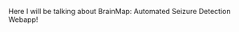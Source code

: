 Here I will be talking about BrainMap: Automated Seizure Detection Webapp!

<!-- ![Homepage](/assets/img/BrainMap/BrainMapPresentation%20-%20frame%20at%200m3s.jpg.jpg)

![Homepage](/assets/img/BrainMap/BrainMapPresentation%20-%20frame%20at%200m20s.jpg)

![Homepage](/assets/img/BrainMap/BrainMapPresentation%20-%20frame%20at%200m22s.jpg)

![Homepage](/assets/img/BrainMap/BrainMapPresentation%20-%20frame%20at%200m40s.jpg)

![Homepage](/assets/img/BrainMap/BrainMapPresentation%20-%20frame%20at%200m43s.jpg)

![Homepage](/assets/img/BrainMap/BrainMapPresentation%20-%20frame%20at%200m48s.jpg)

![Homepage](/assets/img/BrainMap/BrainMapPresentation%20-%20frame%20at%200m52s.jpg)

![Homepage](/assets/img/BrainMap/BrainMapPresentation%20-%20frame%20at%201m0s.jpg)

![Homepage](/assets/img/BrainMap/BrainMapPresentation%20-%20frame%20at%201m2s.jpg)

![Homepage](/assets/img/BrainMap/BrainMapPresentation%20-%20frame%20at%201m4s.jpg)

![Homepage](/assets/img/BrainMap/BrainMapPresentation%20-%20frame%20at%201m6s.jpg)

![Homepage](/assets/img/BrainMap/BrainMapPresentation%20-%20frame%20at%201m23s.jpg)

![Homepage](/assets/img/BrainMap/BrainMapPresentation%20-%20frame%20at%201m24s.jpg) -->

